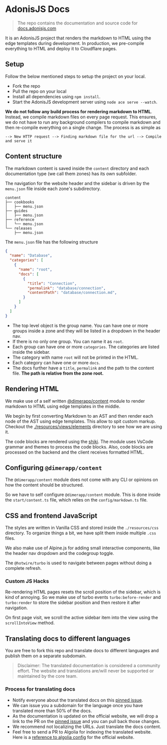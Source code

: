 # AdonisJS Docs
> The repo contains the documentation and source code for [docs.adonisjs.com](https://docs.adonisjs.com)

It is an AdonisJS project that renders the markdown to HTML using the edge templates during development. In production, we pre-compile everything to HTML and deploy it to Cloudflare pages.

## Setup
Follow the below mentioned steps to setup the project on your local.

- Fork the repo
- Pull the repo on your local
- Install all dependencies using `npm install`.
- Start the AdonisJS development server using `node ace serve --watch`.

**We do not follow any build process for rendering markdown to HTML**. Instead, we compile markdown files on every page request. This ensures, we do not have to run any background compilers to compile markdown and then re-compile everything on a single change. The process is as simple as

```
--> New HTTP request --> Finding markdown file for the url --> Compile and serve it
```

## Content structure

The markdown content is saved inside the `content` directory and each documentation type (we call them zones) has its own subfolder. 

The navigation for the website header and the sidebar is driven by the `menu.json` file inside each zone's subdirectory.

```
content
├── cookbooks
│   ├── menu.json
├── guides
│   ├── menu.json
├── reference
│   └── menu.json
└── releases
    ├── menu.json
```

The `menu.json` file has the following structure

```json
{
  "name": "Database",
  "categories": [
    {
      "name": "root",
      "docs": [
        {
          "title": "Connection",
          "permalink": "database/connection",
          "contentPath": "database/connection.md",
        }
      ]
    }
  ]
}
```

- The top level object is the group name. You can have one or more groups inside a zone and they will be listed in a dropdown in the header nav.
- If there is no only one group. You can name it as `root`.
- Each group can have one or more `categories`. The categories are listed inside the sidebar.
- The category with name `root` will not be printed in the HTML.
- Each category can have one or more `docs`.
- The docs further have a `title`, `permalink` and the path to the content file. **The path is relative from the zone root.**

## Rendering HTML

We make use of a self written [@dimerapp/content](https://npm.im/@dimerapp/content) module to render markdown to HTML using edge templates in the middle.

We begin by first converting Markdown to an AST and then render each node of the AST using edge templates. This allow to spit custom markup. Checkout the [./resources/views/elements](./resources/views/elements) directory to see how we are using it.

The code blocks are rendered using the [shiki](https://github.com/shikijs/shiki). The module uses VsCode grammar and themes to process the code blocks. Also, code blocks are processed on the backend and the client receives formatted HTML.


## Configuring `@dimerapp/content`

The `@dimerapp/content` module does not come with any CLI or opinions on how the content should be structured. 

So we have to self configure `@dimerapp/content` module. This is done inside the `start/content.ts` file, which relies on the `config/markdown.ts` file.


## CSS and frontend JavaScript

The styles are written in Vanilla CSS and stored inside the `./resources/css` directory. To organize things a bit, we have split them inside multiple `.css` files.

We also make use of Alpine.js for adding small interactive components, like the header nav dropdown and the codegroup toggle.

The `@hotwire/turbo` is used to navigate between pages without doing a complete refresh.

### Custom JS Hacks

Re-rendering HTML pages resets the scroll position of the sidebar, which is kind of annoying. So we make use of turbo  events `turbo:before-render` and `turbo:render` to store the sidebar position and then restore it after navigation.

On first page visit, we scroll the active sidebar item into the view using the `scrollIntoView` method.

## Translating docs to different languages

You are free to fork this repo and translate docs to different languages and publish them on a separate subdomain.

> Disclaimer: The translated documentation is considered a community effort. The website and translations are/will never be supported or maintained by the core team.

### Process for translating docs

- Notify everyone about the translated docs on this [pinned issue]().
- We can issue you a subdomain for the language once you have translated more than 50% of the docs.
- As the documentation is updated on the official website, we will drop a link to the PR on the [pinned issue]() and you can pull back those changes.
- We recommend not localizing the URLs. Just translate the docs content.
- Feel free to send a PR to Algolia for indexing the translated website. Here is a [reference to algolia config](https://github.com/algolia/docsearch-configs/blob/master/configs/adonisjs_next.json) for the official website.